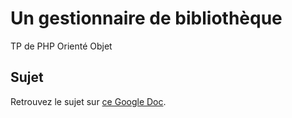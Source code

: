 # Un gestionnaire de bibliothèque
TP de PHP Orienté Objet

## Sujet
Retrouvez le sujet sur [ce Google Doc](https://docs.google.com/document/d/1-Al6popJhtKTTfCAl-X4u0MPhnm77bvf__81zkzyKkU/edit?usp=sharing).